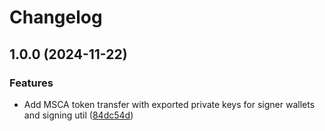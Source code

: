 # Changelog

## 1.0.0 (2024-11-22)

### Features

* Add MSCA token transfer with exported private keys for signer wallets and signing util ([84dc54d](https://github.com/circlefin/msca-wallet-recovery/commit/84dc54dcefe212c57c25cf03779654b073183689))
